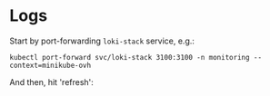 # Logs

Start by port-forwarding `loki-stack` service, e.g.:

`kubectl port-forward svc/loki-stack 3100:3100 -n monitoring --context=minikube-ovh`

And then, hit 'refresh':

<logs>
</logs>